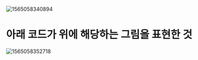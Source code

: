 ![1565058340894](C:\Users\15Z970-GA5BK\AppData\Roaming\Typora\typora-user-images\1565058340894.png)

# 아래 코드가 위에 해당하는 그림을 표현한 것



![1565058352718](C:\Users\15Z970-GA5BK\AppData\Roaming\Typora\typora-user-images\1565058352718.png)

